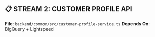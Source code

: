 ## 📋 STREAM 2: CUSTOMER PROFILE API

**File**: `backend/common/src/customer-profile-service.ts`
**Depends On**: BigQuery + Lightspeed
